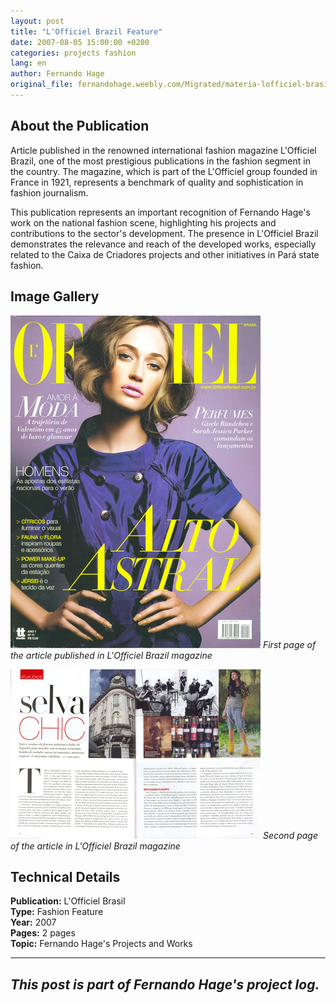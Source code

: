 ```yaml
---
layout: post
title: "L'Officiel Brazil Feature"
date: 2007-08-05 15:00:00 +0200
categories: projects fashion
lang: en
author: Fernando Hage
original_file: fernandohage.weebly.com/Migrated/materia-lofficiel-brasil.html
---
```

## About the Publication

Article published in the renowned international fashion magazine L'Officiel Brazil, one of the most prestigious publications in the fashion segment in the country. The magazine, which is part of the L'Officiel group founded in France in 1921, represents a benchmark of quality and sophistication in fashion journalism.

This publication represents an important recognition of Fernando Hage's work on the national fashion scene, highlighting his projects and contributions to the sector's development. The presence in L'Officiel Brazil demonstrates the relevance and reach of the developed works, especially related to the Caixa de Criadores projects and other initiatives in Pará state fashion.

## Image Gallery

![L'Officiel Brazil Feature - Page 01](/assets/images/2007-08-05-materia-revista-lofficiel-brasil-01.jpg)
*First page of the article published in L'Officiel Brazil magazine*

![L'Officiel Brazil Feature - Page 02](/assets/images/2007-08-05-materia-revista-lofficiel-brasil-02.jpg)
*Second page of the article in L'Officiel Brazil magazine*

## Technical Details

**Publication:** L'Officiel Brasil  
**Type:** Fashion Feature  
**Year:** 2007  
**Pages:** 2 pages  
**Topic:** Fernando Hage's Projects and Works

---

*This post is part of Fernando Hage's project log.*
-----